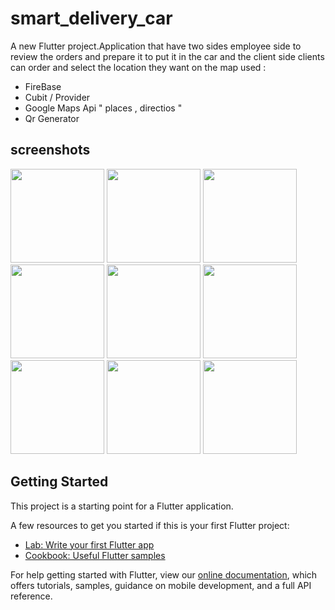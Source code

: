 # smart_delivery_car

A new Flutter project.Application that have two sides employee side to review the orders and prepare it to put it in the car and the client side clients can order and select the location they want on the map 
used  : 
- FireBase 
- Cubit / Provider
- Google Maps Api " places , directios "
- Qr Generator 

## screenshots
<img src="https://user-images.githubusercontent.com/81522801/174546588-e62eaf42-1b77-4e18-8d79-f00798c03484.jpeg" width="150">
<img src="https://user-images.githubusercontent.com/81522801/174547757-e82b2303-f38c-4a56-97b4-ee8530279517.jpeg" width="150">

<img src="https://user-images.githubusercontent.com/81522801/174547763-ff1af751-12b3-4f37-8088-33ddd8b695bc.jpeg" width="150">
<img src="https://user-images.githubusercontent.com/81522801/174547742-05b82919-d821-4864-b484-2e2a5f44c6b0.jpeg" width="150">

<img src="https://user-images.githubusercontent.com/81522801/174547736-d5787b4a-c73e-4bc9-bf93-c4f4a2b4e7fa.jpeg" width="150">
<img src="https://user-images.githubusercontent.com/81522801/174547769-05c3e6f7-7b14-415b-9c50-c29f118effbb.jpeg" width="150">

<img src="https://user-images.githubusercontent.com/81522801/174547772-7ddd959c-e928-41d9-b700-c3f055906517.jpeg" width="150">
<img src="https://user-images.githubusercontent.com/81522801/174547754-f63c30f3-8a64-4dfa-a67b-1725ee33af69.jpeg" width="150">

<img src="https://user-images.githubusercontent.com/81522801/174547744-037ef427-8fdd-4abf-826e-e0e15aeba884.jpeg" width="150">








 


## Getting Started

This project is a starting point for a Flutter application.

A few resources to get you started if this is your first Flutter project:

- [Lab: Write your first Flutter app](https://flutter.dev/docs/get-started/codelab)
- [Cookbook: Useful Flutter samples](https://flutter.dev/docs/cookbook)

For help getting started with Flutter, view our
[online documentation](https://flutter.dev/docs), which offers tutorials,
samples, guidance on mobile development, and a full API reference.
